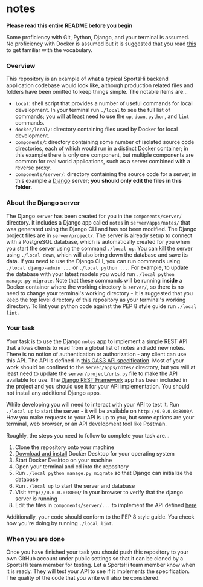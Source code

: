# notes

**Please read this entire README before you begin**

Some proficiency with Git, Python, Django, and your terminal is assumed. No proficiency with Docker is assumed but it is suggested that you read [this](https://docs.docker.com/engine/docker-overview/) to get familiar with the vocabulary.

### Overview

This repository is an example of what a typical SportsHi backend application codebase would look like, although production related files and folders have been omitted to keep things simple. The notable items are...
- `local`: shell script that provides a number of useful commands for local development. In your terminal run `./local` to see the full list of commands; you will at least need to use the `up`, `down`, `python`, and `lint` commands.
- `docker/local/`: directory containing files used by Docker for local development.
- `components/`: directory containing some number of isolated source code directories, each of which would run in a distinct Docker container; in this example there is only one component, but multiple components are common for real world applications, such as a server combined with a reverse proxy.
- `components/server/`: directory containing the source code for a server, in this example a [Django](https://www.djangoproject.com/) server; **you should only edit the files in this folder**.

### About the Django server

The Django server has been created for you in the `components/server/` directory. It includes a Django app called `notes` in `server/apps/notes/` that was generated using the Django CLI and has not been modified. The Django project files are in  `server/project/`. The server is already setup to connect with a PostgreSQL database, which is automatically created for you when you start the server using the command `./local up`. You can kill the server using `./local down`, which will also bring down the database and save its data. If you need to use the Django CLI, you can run commands using `./local django-admin ...` or `./local python ...`. For example, to update the database with your latest models you would run `./local python manage.py migrate`. Note that these commands will be running **inside** a Docker container where the working directory is `server/`, so there is no need to change your terminal's working directory - it is suggested that you keep the top level directory of this repository as your terminal's working directory. To lint your python code against the PEP 8 style guide run `./local lint`.

### Your task

Your task is to use the Django `notes` app to implement a simple REST API that allows clients to read from a global list of notes and add new notes. There is no notion of authentication or authorization - any client can use this API. The API is defined in [this OAS3 API specification](https://app.swaggerhub.com/apis/sportshi-team/notes/1.0). Most of your work should be confined to the `server/apps/notes/` directory, but you will at least need to update the `server/project/urls.py` file to make the API available for use. The [Django REST Framework](https://www.django-rest-framework.org/) app has been included in the project and you should use it for your API implementation. You should not install any additional Django apps.

While developing you will need to interact with your API to test it. Run `./local up` to start the server - it will be available on `http://0.0.0.0:8000/`. How you make requests to your API is up to you, but some options are your terminal, web browser, or an API development tool like Postman.

Roughly, the steps you need to follow to complete your task are...

1. Clone the repository onto your machine
2. [Download and install](https://www.docker.com/products/docker-desktop) Docker Desktop for your operating system
3. Start Docker Desktop on your machine
4. Open your terminal and cd into the repository
5. Run `./local python manage.py migrate` so that Django can initialize the database
6. Run `./local up` to start the server and database
7. Visit `http://0.0.0.0:8000/` in your browser to verify that the django server is running
8. Edit the files in `components/server/...` to implement the API defined [here](https://app.swaggerhub.com/apis/sportshi-team/notes/1.0)

Additionally, your code should conform to the PEP 8 style guide. You check how you're doing by running `./local lint`.

### When you are done

 Once you have finished your task you should push this repository to your own GitHub account under public settings so that it can be cloned by a SportsHi team member for testing. Let a SportsHi team member know when it is ready. They will test your API to see if it implements the specification. The quality of the code that you write will also be considered.
